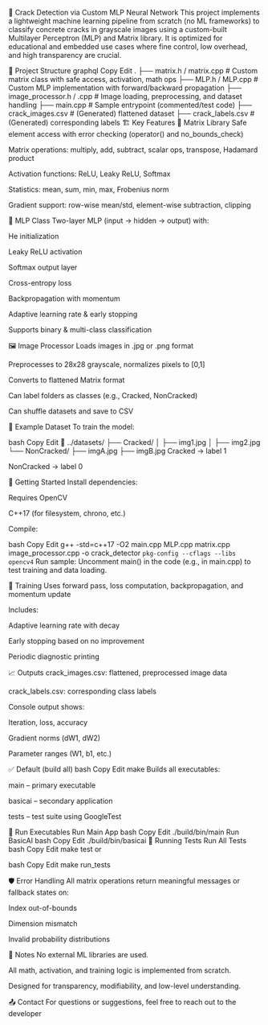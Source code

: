🧠 Crack Detection via Custom MLP Neural Network
This project implements a lightweight machine learning pipeline from scratch (no ML frameworks) to classify concrete cracks in grayscale images using a custom-built Multilayer Perceptron (MLP) and Matrix library. It is optimized for educational and embedded use cases where fine control, low overhead, and high transparency are crucial.

📁 Project Structure
graphql
Copy
Edit
.
├── matrix.h / matrix.cpp         # Custom matrix class with safe access, activation, math ops
├── MLP.h / MLP.cpp               # Custom MLP implementation with forward/backward propagation
├── image_processor.h / .cpp     # Image loading, preprocessing, and dataset handling
├── main.cpp                      # Sample entrypoint (commented/test code)
├── crack_images.csv              # (Generated) flattened dataset
├── crack_labels.csv              # (Generated) corresponding labels
🏗️ Key Features
🧮 Matrix Library
Safe element access with error checking (operator() and no_bounds_check)

Matrix operations: multiply, add, subtract, scalar ops, transpose, Hadamard product

Activation functions: ReLU, Leaky ReLU, Softmax

Statistics: mean, sum, min, max, Frobenius norm

Gradient support: row-wise mean/std, element-wise subtraction, clipping

🤖 MLP Class
Two-layer MLP (input → hidden → output) with:

He initialization

Leaky ReLU activation

Softmax output layer

Cross-entropy loss

Backpropagation with momentum

Adaptive learning rate & early stopping

Supports binary & multi-class classification

🖼️ Image Processor
Loads images in .jpg or .png format

Preprocesses to 28x28 grayscale, normalizes pixels to [0,1]

Converts to flattened Matrix format

Can label folders as classes (e.g., Cracked, NonCracked)

Can shuffle datasets and save to CSV

🧪 Example Dataset
To train the model:

bash
Copy
Edit
📂 ../datasets/
   ├── Cracked/
   │    ├── img1.jpg
   │    ├── img2.jpg
   └── NonCracked/
        ├── imgA.jpg
        ├── imgB.jpg
Cracked → label 1

NonCracked → label 0

🚀 Getting Started
Install dependencies:

Requires OpenCV

C++17 (for filesystem, chrono, etc.)

Compile:

bash
Copy
Edit
g++ -std=c++17 -O2 main.cpp MLP.cpp matrix.cpp image_processor.cpp -o crack_detector `pkg-config --cflags --libs opencv4`
Run sample:
Uncomment main() in the code (e.g., in main.cpp) to test training and data loading.

🧠 Training
Uses forward pass, loss computation, backpropagation, and momentum update

Includes:

Adaptive learning rate with decay

Early stopping based on no improvement

Periodic diagnostic printing

📈 Outputs
crack_images.csv: flattened, preprocessed image data

crack_labels.csv: corresponding class labels

Console output shows:

Iteration, loss, accuracy

Gradient norms (dW1, dW2)

Parameter ranges (W1, b1, etc.)

✅ Default (build all)
bash
Copy
Edit
make
Builds all executables:

main – primary executable

basicai – secondary application

tests – test suite using GoogleTest

🚀 Run Executables
Run Main App
bash
Copy
Edit
./build/bin/main
Run BasicAI
bash
Copy
Edit
./build/bin/basicai
🧪 Running Tests
Run All Tests
bash
Copy
Edit
make test
or

bash
Copy
Edit
make run_tests

🛡️ Error Handling
All matrix operations return meaningful messages or fallback states on:

Index out-of-bounds

Dimension mismatch

Invalid probability distributions

📌 Notes
No external ML libraries are used.

All math, activation, and training logic is implemented from scratch.

Designed for transparency, modifiability, and low-level understanding.

📤 Contact
For questions or suggestions, feel free to reach out to the developer

